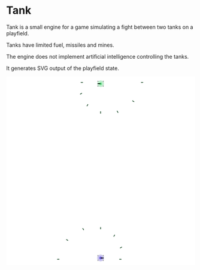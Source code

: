 Tank
====

Tank is a small engine for a game simulating a fight between two tanks on a
playfield.

Tanks have limited fuel, missiles and mines.

The engine does not implement artificial intelligence controlling the tanks.

It generates SVG output of the playfield state.

![An example of a playfield with two tanks](gfx/example.png)
